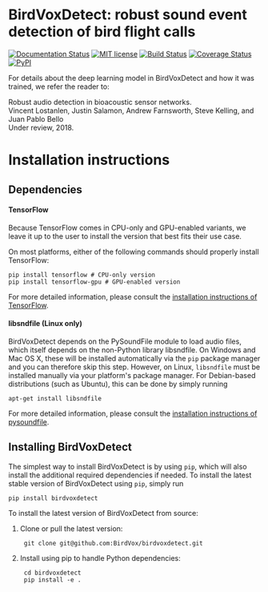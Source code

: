 # BirdVoxDetect: robust sound event detection of bird flight calls
 [![Documentation Status](https://readthedocs.org/projects/birdvoxdetect/badge/?version=latest)](http://birdvoxdetect.readthedocs.io/en/latest/?badge=latest)
[![MIT license](https://img.shields.io/badge/License-MIT-blue.svg)](https://choosealicense.com/licenses/mit/)
[![Build Status](https://travis-ci.org/BirdVox/birdvoxdetect.svg?branch=master)](https://travis-ci.org/BirdVox/birdvoxdetect)
[![Coverage Status](https://coveralls.io/repos/github/BirdVox/birdvoxdetect/badge.svg?branch=master)](https://coveralls.io/repos/github/BirdVox/birdvoxdetect?branch=master)
[![PyPI](https://img.shields.io/badge/python-2.7%2C%203.5%2C%203.6-blue.svg)]()


For details about the deep learning model in BirdVoxDetect and how it was trained, we refer the reader to:

Robust audio detection in bioacoustic sensor networks.<br/>
Vincent Lostanlen, Justin Salamon, Andrew Farnsworth, Steve Kelling, and Juan Pablo Bello<br/>
Under review, 2018.


# Installation instructions

Dependencies
------------
#### TensorFlow
Because TensorFlow comes in CPU-only and GPU-enabled variants, we leave it up to the user to install the version that best fits
their use case.

On most platforms, either of the following commands should properly install TensorFlow:

    pip install tensorflow # CPU-only version
    pip install tensorflow-gpu # GPU-enabled version

For more detailed information, please consult the
[installation instructions of TensorFlow](https://www.tensorflow.org/install/).

#### libsndfile (Linux only)
BirdVoxDetect depends on the PySoundFile module to load audio files, which itself depends on the non-Python library libsndfile.
On Windows and Mac OS X, these will be installed automatically via the ``pip`` package manager and you can therefore skip this step.
However, on Linux, `libsndfile` must be installed manually via your platform's package manager.
For Debian-based distributions (such as Ubuntu), this can be done by simply running

    apt-get install libsndfile

For more detailed information, please consult the
[installation instructions of pysoundfile](https://pysoundfile.readthedocs.io/en/0.9.0/#installation>).


Installing BirdVoxDetect
------------------------
The simplest way to install BirdVoxDetect is by using ``pip``, which will also install the additional required dependencies
if needed. To install the latest stable version of BirdVoxDetect using ``pip``, simply run

    pip install birdvoxdetect

To install the latest version of BirdVoxDetect from source:

1. Clone or pull the latest version:

        git clone git@github.com:BirdVox/birdvoxdetect.git

2. Install using pip to handle Python dependencies:

        cd birdvoxdetect
        pip install -e .
